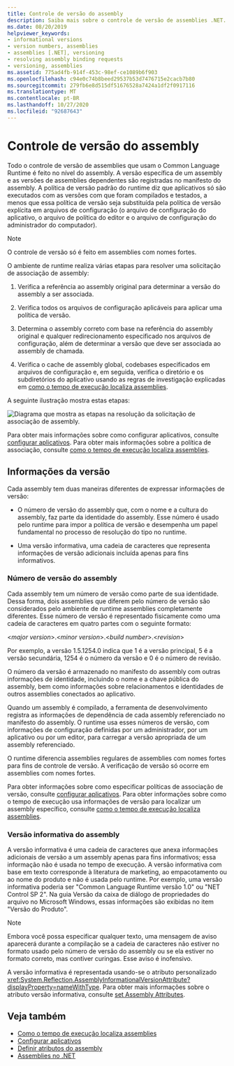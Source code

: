 ```yaml
---
title: Controle de versão do assembly
description: Saiba mais sobre o controle de versão de assemblies .NET. Todas as versões de assemblies que usam o CLR são feitas no nível do assembly.
ms.date: 08/20/2019
helpviewer_keywords:
- informational versions
- version numbers, assemblies
- assemblies [.NET], versioning
- resolving assembly binding requests
- versioning, assemblies
ms.assetid: 775ad4fb-914f-453c-98ef-ce1089b6f903
ms.openlocfilehash: c94e0c74b8beed29537b53d7476715e2cacb7b80
ms.sourcegitcommit: 279fb6e8d515df51676528a7424a1df2f0917116
ms.translationtype: MT
ms.contentlocale: pt-BR
ms.lasthandoff: 10/27/2020
ms.locfileid: "92687643"
---
```

# <a name="assembly-versioning"></a>Controle de versão do assembly

Todo o controle de versão de assemblies que usam o Common Language Runtime é feito no nível do assembly. A versão específica de um assembly e as versões de assemblies dependentes são registradas no manifesto do assembly. A política de versão padrão do runtime diz que aplicativos só são executados com as versões com que foram compilados e testados, a menos que essa política de versão seja substituída pela política de versão explícita em arquivos de configuração (o arquivo de configuração do aplicativo, o arquivo de política do editor e o arquivo de configuração do administrador do computador).  
  
> [!NOTE]
> O controle de versão só é feito em assemblies com nomes fortes.  
  
O ambiente de runtime realiza várias etapas para resolver uma solicitação de associação de assembly:  
  
1. Verifica a referência ao assembly original para determinar a versão do assembly a ser associada.  
  
2. Verifica todos os arquivos de configuração aplicáveis para aplicar uma política de versão.  
  
3. Determina o assembly correto com base na referência do assembly original e qualquer redirecionamento especificado nos arquivos de configuração, além de determinar a versão que deve ser associada ao assembly de chamada.  
  
4. Verifica o cache de assembly global, codebases especificados em arquivos de configuração e, em seguida, verifica o diretório e os subdiretórios do aplicativo usando as regras de investigação explicadas em [como o tempo de execução localiza assemblies](../../framework/deployment/how-the-runtime-locates-assemblies.md).  
  
A seguinte ilustração mostra estas etapas:  
  
![Diagrama que mostra as etapas na resolução da solicitação de associação de assembly.](./media/versioning/resolve-assembly-binding-request.gif)
  
Para obter mais informações sobre como configurar aplicativos, consulte [configurar aplicativos](../../framework/configure-apps/index.md). Para obter mais informações sobre a política de associação, consulte [como o tempo de execução localiza assemblies](../../framework/deployment/how-the-runtime-locates-assemblies.md).  
  
## <a name="version-information"></a>Informações da versão  

Cada assembly tem duas maneiras diferentes de expressar informações de versão:  
  
- O número de versão do assembly que, com o nome e a cultura do assembly, faz parte da identidade do assembly. Esse número é usado pelo runtime para impor a política de versão e desempenha um papel fundamental no processo de resolução do tipo no runtime.  
  
- Uma versão informativa, uma cadeia de caracteres que representa informações de versão adicionais incluída apenas para fins informativos.  
  
### <a name="assembly-version-number"></a>Número de versão do assembly  

Cada assembly tem um número de versão como parte de sua identidade. Dessa forma, dois assemblies que diferem pelo número de versão são considerados pelo ambiente de runtime assemblies completamente diferentes. Esse número de versão é representado fisicamente como uma cadeia de caracteres em quatro partes com o seguinte formato:  
  
\<*major version*>.\<*minor version*>.\<*build number*>.\<*revision*>  
  
Por exemplo, a versão 1.5.1254.0 indica que 1 é a versão principal, 5 é a versão secundária, 1254 é o número da versão e 0 é o número de revisão.  
  
O número da versão é armazenado no manifesto do assembly com outras informações de identidade, incluindo o nome e a chave pública do assembly, bem como informações sobre relacionamentos e identidades de outros assemblies conectados ao aplicativo.  
  
Quando um assembly é compilado, a ferramenta de desenvolvimento registra as informações de dependência de cada assembly referenciado no manifesto do assembly. O runtime usa esses números de versão, com informações de configuração definidas por um administrador, por um aplicativo ou por um editor, para carregar a versão apropriada de um assembly referenciado.  
  
O runtime diferencia assemblies regulares de assemblies com nomes fortes para fins de controle de versão. A verificação de versão só ocorre em assemblies com nomes fortes.  
  
Para obter informações sobre como especificar políticas de associação de versão, consulte [configurar aplicativos](../../framework/configure-apps/index.md). Para obter informações sobre como o tempo de execução usa informações de versão para localizar um assembly específico, consulte [como o tempo de execução localiza assemblies](../../framework/deployment/how-the-runtime-locates-assemblies.md).  
  
### <a name="assembly-informational-version"></a>Versão informativa do assembly  

A versão informativa é uma cadeia de caracteres que anexa informações adicionais de versão a um assembly apenas para fins informativos; essa informação não é usada no tempo de execução. A versão informativa com base em texto corresponde à literatura de marketing, ao empacotamento ou ao nome do produto e não é usada pelo runtime. Por exemplo, uma versão informativa poderia ser "Common Language Runtime versão 1.0" ou "NET Control SP 2". Na guia Versão da caixa de diálogo de propriedades do arquivo no Microsoft Windows, essas informações são exibidas no item "Versão do Produto".  
  
> [!NOTE]
> Embora você possa especificar qualquer texto, uma mensagem de aviso aparecerá durante a compilação se a cadeia de caracteres não estiver no formato usado pelo número de versão do assembly ou se ela estiver no formato correto, mas contiver curingas. Esse aviso é inofensivo.  
  
A versão informativa é representada usando-se o atributo personalizado <xref:System.Reflection.AssemblyInformationalVersionAttribute?displayProperty=nameWithType>. Para obter mais informações sobre o atributo versão informativa, consulte [set Assembly Attributes](set-attributes.md).  
  
## <a name="see-also"></a>Veja também

- [Como o tempo de execução localiza assemblies](../../framework/deployment/how-the-runtime-locates-assemblies.md)
- [Configurar aplicativos](../../framework/configure-apps/index.md)
- [Definir atributos do assembly](set-attributes.md)
- [Assemblies no .NET](index.md)
